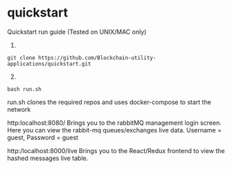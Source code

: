 # quickstart
Quickstart run guide (Tested on UNIX/MAC only)

1.
```
git clone https://github.com/Blockchain-utility-applications/quickstart.git
```
2.
```
bash run.sh
```

run.sh clones the required repos and uses docker-compose to start the network   

http:localhost:8080/ Brings you to the rabbitMQ management login screen. Here you can view the rabbit-mq queues/exchanges live data. Username = guest, Password = guest

http:/localhost:8000/live Brings you to the React/Redux frontend to view the hashed messages live table.

